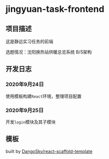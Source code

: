 # jingyuan-task-frontend

## 项目描述

这是静远实习任务的前端

选题情况：沈阳换热站供暖总览系统 B/S架构

## 开发日志

### 2020年9月24日

使用模板构建`React`环境，整理项目配置

### 2020年9月25日

开发`login`模块及其子模块

## 模板

built by [DangoSky/react-scaffold-template](https://github.com/DangoSky/react-scaffold-template)